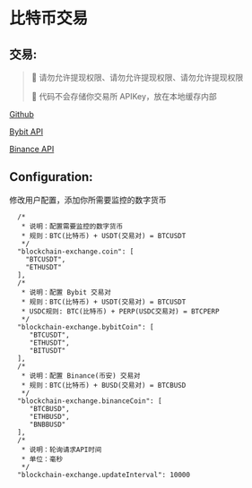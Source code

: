 # 比特币交易

## 交易:

> 📢 请勿允许提现权限、请勿允许提现权限、请勿允许提现权限
> 
> 📢 代码不会存储你交易所 APIKey，放在本地缓存内部

[Github](https://github.com/wq599263163/blockchain-exchange)

[Bybit API](https://www.bybit.com/app/user/api-management)

[Binance API](https://www.binance.com/zh-CN/my/settings/api-management)

## Configuration:

修改用户配置，添加你所需要监控的数字货币

```
  /*
   * 说明：配置需要监控的数字货币
   * 规则：BTC(比特币) + USDT(交易对) = BTCUSDT
   */
  "blockchain-exchange.coin": [
    "BTCUSDT",
    "ETHUSDT"
  ],
  /*
   * 说明：配置 Bybit 交易对
   * 规则：BTC(比特币) + USDT(交易对) = BTCUSDT
   * USDC规则: BTC(比特币) + PERP(USDC交易对) = BTCPERP   
   */
  "blockchain-exchange.bybitCoin": [
     "BTCUSDT",
     "ETHUSDT",
     "BITUSDT"
  ],
  /*
   * 说明：配置 Binance(币安) 交易对
   * 规则：BTC(比特币) + BUSD(交易对) = BTCBUSD
   */
  "blockchain-exchange.binanceCoin": [
     "BTCBUSD",
     "ETHBUSD",
     "BNBBUSD"
  ],
  /*
   * 说明：轮询请求API时间
   * 单位：毫秒
   */
  "blockchain-exchange.updateInterval": 10000
```
